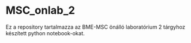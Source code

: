 # MSC_onlab_2

Ez a repository tartalmazza az BME-MSC önálló laboratórium 2 tárgyhoz készített python notebook-okat.
